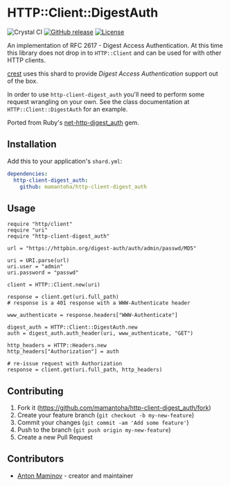 # HTTP::Client::DigestAuth

![Crystal CI](https://github.com/mamantoha/http-client-digest_auth/workflows/Crystal%20CI/badge.svg)
[![GitHub release](https://img.shields.io/github/release/mamantoha/http-client-digest_auth.svg)](https://github.com/mamantoha/http-client-digest_auth/releases)
[![License](https://img.shields.io/github/license/mamantoha/http-client-digest_auth.svg)](https://github.com/mamantoha/http-client-digest_auth/blob/master/LICENSE)

An implementation of RFC 2617 - Digest Access Authentication. At this time
this library does not drop in to `HTTP::Client` and can be used for with other HTTP
clients.

[crest](https://github.com/mamantoha/crest) uses this shard to provide _Digest Access Authentication_ support out of the box.

In order to use `http-client-digest_auth` you'll need to perform some request
wrangling on your own. See the class documentation at `HTTP::Client::DigestAuth`
for an example.

Ported from Ruby's [net-http-digest_auth](https://github.com/drbrain/net-http-digest_auth) gem.

## Installation

Add this to your application's `shard.yml`:

```yaml
dependencies:
  http-client-digest_auth:
    github: mamantoha/http-client-digest_auth
```

## Usage

```crystal
require "http/client"
require "uri"
require "http-client-digest_auth"

url = "https://httpbin.org/digest-auth/auth/admin/passwd/MD5"

uri = URI.parse(url)
uri.user = "admin"
uri.password = "passwd"

client = HTTP::Client.new(uri)

response = client.get(uri.full_path)
# response is a 401 response with a WWW-Authenticate header

www_authenticate = response.headers["WWW-Authenticate"]

digest_auth = HTTP::Client::DigestAuth.new
auth = digest_auth.auth_header(uri, www_authenticate, "GET")

http_headers = HTTP::Headers.new
http_headers["Authorization"] = auth

# re-issue request with Authorization
response = client.get(uri.full_path, http_headers)
```

## Contributing

1. Fork it (<https://github.com/mamantoha/http-client-digest_auth/fork>)
2. Create your feature branch (`git checkout -b my-new-feature`)
3. Commit your changes (`git commit -am 'Add some feature'`)
4. Push to the branch (`git push origin my-new-feature`)
5. Create a new Pull Request

## Contributors

- [Anton Maminov](https://github.com/mamantoha) - creator and maintainer
